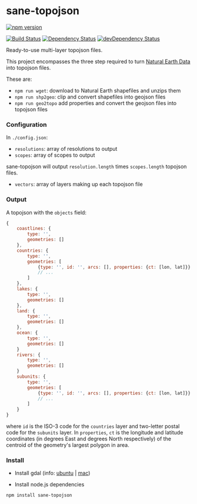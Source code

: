 # sane-topojson

[![npm version][badge-version]][npm]

[![Build Status][badge-travis]][travis]
[![Dependency Status][badge-deps]][deps]
[![devDependency Status][badge-dev-deps]][dev-deps]

Ready-to-use multi-layer topojson files.

This project encompasses the three step required to turn
[Natural Earth Data](http://www.naturalearthdata.com/) into topojson files.

These are:

- `npm run wget`: download to Natural Earth shapefiles and unzips them
- `npm run shp2geo`: clip and convert shapefiles into geojson files
- `npm run geo2topo` add properties and convert the geojson files into topojson
  files

### Configuration

In `./config.json`:

- `resolutions`: array of resolutions to output
- `scopes`: array of scopes to output

sane-topojson will output `resolution.length` times `scopes.length` topojson
files.

- `vectors`: array of layers making up each topojson file

### Output

A topojson with the `objects` field:

```js
{
    coastlines: {
        type: '',
        geometries: []
    },
    countries: {
        type: '',
        geometries: [
            {type: '', id: '', arcs: [], properties: {ct: [lon, lat]}},
            // ...
        ]
    },
    lakes: {
        type: '',
        geometries: []
    },
    land: {
        type: '',
        geometries: []
    },
    ocean: {
        type: '',
        geometries: []
    }
    rivers: {
        type: '',
        geometries: []
    }
    subunits: {
        type: '',
        geometries: [
            {type: '', id: '', arcs: [], properties: {ct: [lon, lat]}},
            // ...
        ]
    }
}
```

where `id` is the ISO-3 code for the `countries` layer and two-letter postal
code for the `subunits` layer. In `properties`, `ct` is the longitude and
latitude coordinates (in degrees East and degrees North respectively) of the
centroid of the geometry's largest polygon in area.

### Install

- Install gdal (info:
  [ubuntu](http://www.sarasafavi.com/installing-gdalogr-on-ubuntu.html) |
  [mac](https://trac.osgeo.org/gdal/wiki/BuildingOnMac))

- Install node.js dependencies

```
npm install sane-topojson
```

[npm]: https://www.npmjs.com/package/sane-topojson
[travis]: https://travis-ci.org/etpinard/sane-topojson
[badge-travis]: https://travis-ci.org/etpinard/sane-topojson.svg?branch=master
[badge-version]: https://badge.fury.io/js/sane-topojson.svg
[badge-deps]: https://david-dm.org/etpinard/sane-topojson.svg?style=flat-square
[deps]: https://david-dm.org/etpinard/sane-topojson
[badge-dev-deps]: https://david-dm.org/etpinard/sane-topojson/dev-status.svg?style=flat-square
[dev-deps]: https://david-dm.org/etpinard/sane-topojson#info=devDependencies
